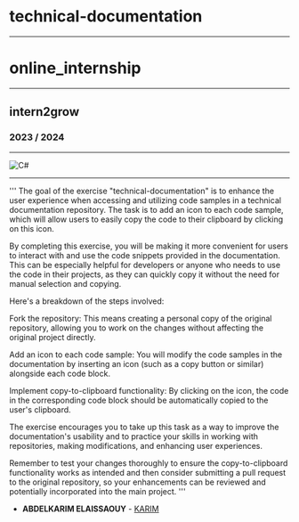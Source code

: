 # technical-documentation
---
# online_internship
---
intern2grow
---
### 2023 / 2024
---



![C#](img/c#.png)



---
''' The goal of the exercise "technical-documentation" is to enhance the user experience when accessing and utilizing code samples in a technical documentation repository. The task is to add an icon to each code sample, which will allow users to easily copy the code to their clipboard by clicking on this icon.

By completing this exercise, you will be making it more convenient for users to interact with and use the code snippets provided in the documentation. This can be especially helpful for developers or anyone who needs to use the code in their projects, as they can quickly copy it without the need for manual selection and copying.

Here's a breakdown of the steps involved:

Fork the repository: This means creating a personal copy of the original repository, allowing you to work on the changes without affecting the original project directly.

Add an icon to each code sample: You will modify the code samples in the documentation by inserting an icon (such as a copy button or similar) alongside each code block.

Implement copy-to-clipboard functionality: By clicking on the icon, the code in the corresponding code block should be automatically copied to the user's clipboard.

The exercise encourages you to take up this task as a way to improve the documentation's usability and to practice your skills in working with repositories, making modifications, and enhancing user experiences.

Remember to test your changes thoroughly to ensure the copy-to-clipboard functionality works as intended and then consider submitting a pull request to the original repository, so your enhancements can be reviewed and potentially incorporated into the main project. '''

- **ABDELKARIM ELAISSAOUY** - [KARIM](https://github.com/karimelaissaouy)